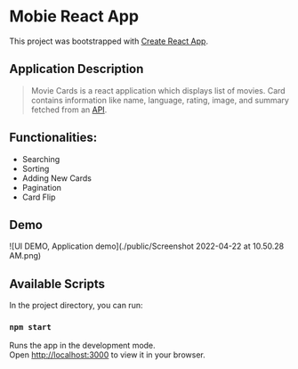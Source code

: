 # Mobie React App

This project was bootstrapped with [Create React App](https://github.com/facebook/create-react-app).

## Application Description

> Movie Cards is a react application which displays list of movies.
> Card contains information like name, language, rating, image, and summary fetched from an [API](https://api.tvmaze.com/shows).

## Functionalities:

<ul>
<li>Searching</li> <li>Sorting</li> <li>Adding New Cards</li> <li>Pagination</li> <li>Card Flip</li>
</ul>

## Demo

![UI DEMO, Application demo](./public/Screenshot 2022-04-22 at 10.50.28 AM.png)

## Available Scripts

In the project directory, you can run:

### `npm start`

Runs the app in the development mode.\
Open [http://localhost:3000](http://localhost:3000) to view it in your browser.
